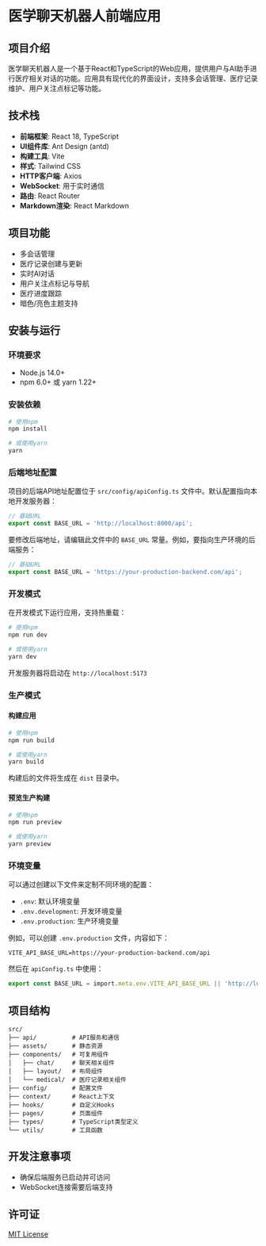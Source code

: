 # 医学聊天机器人前端应用

## 项目介绍

医学聊天机器人是一个基于React和TypeScript的Web应用，提供用户与AI助手进行医疗相关对话的功能。应用具有现代化的界面设计，支持多会话管理、医疗记录维护、用户关注点标记等功能。

## 技术栈

- **前端框架**: React 18, TypeScript
- **UI组件库**: Ant Design (antd)
- **构建工具**: Vite
- **样式**: Tailwind CSS
- **HTTP客户端**: Axios
- **WebSocket**: 用于实时通信
- **路由**: React Router
- **Markdown渲染**: React Markdown

## 项目功能

- 多会话管理
- 医疗记录创建与更新
- 实时AI对话
- 用户关注点标记与导航
- 医疗进度跟踪
- 暗色/亮色主题支持

## 安装与运行

### 环境要求

- Node.js 14.0+
- npm 6.0+ 或 yarn 1.22+

### 安装依赖

```bash
# 使用npm
npm install

# 或使用yarn
yarn
```

### 后端地址配置

项目的后端API地址配置位于 `src/config/apiConfig.ts` 文件中。默认配置指向本地开发服务器：

```typescript
// 基础URL
export const BASE_URL = 'http://localhost:8000/api';
```

要修改后端地址，请编辑此文件中的 `BASE_URL` 常量。例如，要指向生产环境的后端服务：

```typescript
// 基础URL
export const BASE_URL = 'https://your-production-backend.com/api';
```

### 开发模式

在开发模式下运行应用，支持热重载：

```bash
# 使用npm
npm run dev

# 或使用yarn
yarn dev
```

开发服务器将启动在 `http://localhost:5173`

### 生产模式

#### 构建应用

```bash
# 使用npm
npm run build

# 或使用yarn
yarn build
```

构建后的文件将生成在 `dist` 目录中。

#### 预览生产构建

```bash
# 使用npm
npm run preview

# 或使用yarn
yarn preview
```

### 环境变量

可以通过创建以下文件来定制不同环境的配置：

- `.env`: 默认环境变量
- `.env.development`: 开发环境变量
- `.env.production`: 生产环境变量

例如，可以创建 `.env.production` 文件，内容如下：

```
VITE_API_BASE_URL=https://your-production-backend.com/api
```

然后在 `apiConfig.ts` 中使用：

```typescript
export const BASE_URL = import.meta.env.VITE_API_BASE_URL || 'http://localhost:8000/api';
```

## 项目结构

```
src/
├── api/          # API服务和通信
├── assets/       # 静态资源
├── components/   # 可复用组件
│   ├── chat/     # 聊天相关组件
│   ├── layout/   # 布局组件
│   └── medical/  # 医疗记录相关组件
├── config/       # 配置文件
├── context/      # React上下文
├── hooks/        # 自定义Hooks
├── pages/        # 页面组件
├── types/        # TypeScript类型定义
└── utils/        # 工具函数
```

## 开发注意事项

- 确保后端服务已启动并可访问
- WebSocket连接需要后端支持

## 许可证

[MIT License](LICENSE)
